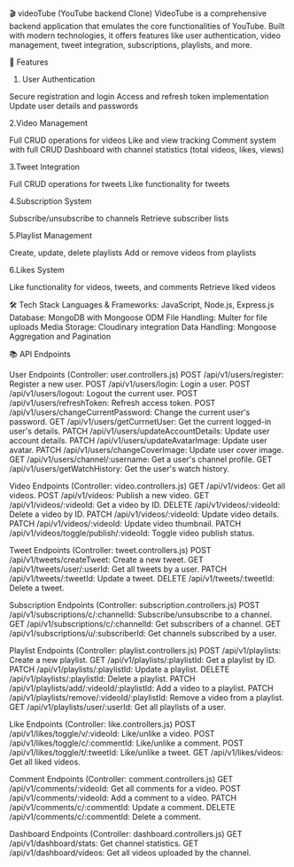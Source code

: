 🎬 videoTube  (YouTube backend Clone)
VideoTube is a comprehensive backend application that emulates the core functionalities of YouTube. Built with modern technologies, it offers features like user authentication, video management, tweet integration, subscriptions, playlists, and more.

🚀 Features
1. User Authentication
   
Secure registration and login
Access and refresh token implementation
Update user details and passwords

2.Video Management

Full CRUD operations for videos
Like and view tracking
Comment system with full CRUD
Dashboard with channel statistics (total videos, likes, views)

3.Tweet Integration

Full CRUD operations for tweets
Like functionality for tweets

4.Subscription System

Subscribe/unsubscribe to channels
Retrieve subscriber lists

5.Playlist Management

Create, update, delete playlists
Add or remove videos from playlists

6.Likes System

Like functionality for videos, tweets, and comments
Retrieve liked videos

🛠️ Tech Stack
Languages & Frameworks: JavaScript, Node.js, Express.js
Database: MongoDB with Mongoose ODM
File Handling: Multer for file uploads
Media Storage: Cloudinary integration
Data Handling: Mongoose Aggregation and Pagination

📚 API Endpoints

User Endpoints (Controller: user.controllers.js)
POST /api/v1/users/register: Register a new user.
POST /api/v1/users/login: Login a user.
POST /api/v1/users/logout: Logout the current user.
POST /api/v1/users/refreshToken: Refresh access token.
POST /api/v1/users/changeCurrentPassword: Change the current user's password.
GET /api/v1/users/getCurrnetUser: Get the current logged-in user's details.
PATCH /api/v1/users/updateAccountDetails: Update user account details.
PATCH /api/v1/users/updateAvatarImage: Update user avatar.
PATCH /api/v1/users/changeCoverImage: Update user cover image.
GET /api/v1/users/channel/:username: Get a user's channel profile.
GET /api/v1/users/getWatchHistory: Get the user's watch history.

Video Endpoints (Controller: video.controllers.js)
GET /api/v1/videos: Get all videos.
POST /api/v1/videos: Publish a new video.
GET /api/v1/videos/:videoId: Get a video by ID.
DELETE /api/v1/videos/:videoId: Delete a video by ID.
PATCH /api/v1/videos/:videoId: Update video details.
PATCH /api/v1/videos/:videoId: Update video thumbnail.
PATCH /api/v1/videos/toggle/publish/:videoId: Toggle video publish status.

Tweet Endpoints (Controller: tweet.controllers.js)
POST /api/v1/tweets/createTweet: Create a new tweet.
GET /api/v1/tweets/user/:userId: Get all tweets by a user.
PATCH /api/v1/tweets/:tweetId: Update a tweet.
DELETE /api/v1/tweets/:tweetId: Delete a tweet.

Subscription Endpoints (Controller: subscription.controllers.js)
POST /api/v1/subscriptions/c/:channelId: Subscribe/unsubscribe to a channel.
GET /api/v1/subscriptions/c/:channelId: Get subscribers of a channel.
GET /api/v1/subscriptions/u/:subscriberId: Get channels subscribed by a user.

Playlist Endpoints (Controller: playlist.controllers.js)
POST /api/v1/playlists: Create a new playlist.
GET /api/v1/playlists/:playlistId: Get a playlist by ID.
PATCH /api/v1/playlists/:playlistId: Update a playlist.
DELETE /api/v1/playlists/:playlistId: Delete a playlist.
PATCH /api/v1/playlists/add/:videoId/:playlistId: Add a video to a playlist.
PATCH /api/v1/playlists/remove/:videoId/:playlistId: Remove a video from a playlist.
GET /api/v1/playlists/user/:userId: Get all playlists of a user.

Like Endpoints (Controller: like.controllers.js)
POST /api/v1/likes/toggle/v/:videoId: Like/unlike a video.
POST /api/v1/likes/toggle/c/:commentId: Like/unlike a comment.
POST /api/v1/likes/toggle/t/:tweetId: Like/unlike a tweet.
GET /api/v1/likes/videos: Get all liked videos.

Comment Endpoints (Controller: comment.controllers.js)
GET /api/v1/comments/:videoId: Get all comments for a video.
POST /api/v1/comments/:videoId: Add a comment to a video.
PATCH /api/v1/comments/c/:commentId: Update a comment.
DELETE /api/v1/comments/c/:commentId: Delete a comment.

Dashboard Endpoints (Controller: dashboard.controllers.js)
GET /api/v1/dashboard/stats: Get channel statistics.
GET /api/v1/dashboard/videos: Get all videos uploaded by the channel.
